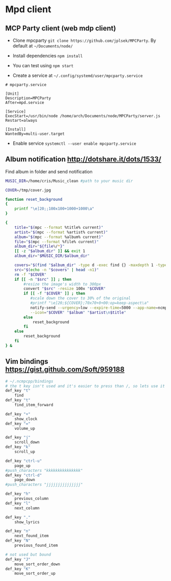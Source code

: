 # Mpd client

## MCP Party client (web mdp client)

* Clone mpcparty `git clone https://github.com/jplsek/MPCParty`. By default at `~/Documents/node/`

* Install dependencies `npm install`

* You can test using `npm start`

* Create a service at `~/.config/systemd/user/mpcparty.service`

```
# mpcparty.service

[Unit]
Description=MPCParty
After=mpd.service

[Service]
ExecStart=/usr/bin/node /home/arch/Documents/node/MPCParty/server.js
Restart=always

[Install]
WantedBy=multi-user.target
```

* Enable service `systemctl --user enable mpcparty.service`


## Album notification http://dotshare.it/dots/1533/

Find album in folder and send notification

```bash
MUSIC_DIR=/home/cris/Music_clean #path to your music dir

COVER=/tmp/cover.jpg

function reset_background
{
    printf "\e]20;;100x100+1000+1000\a"
}

{
    title="$(mpc --format %title% current)"
    artist="$(mpc --format %artist% current)"
    album="$(mpc --format %album% current)"
    file="$(mpc --format %file% current)"
    album_dir="${file%/*}"
    [[ -z "$album_dir" ]] && exit 1
    album_dir="$MUSIC_DIR/$album_dir"

    covers="$(find "$album_dir" -type d -exec find {} -maxdepth 1 -type f -iregex ".*/.*\(${album}\|cover\|folder\|artwork\|front\).*[.]\(jpe?g\|png\|gif\|bmp\)" \; )"
    src="$(echo -n "$covers" | head -n1)"
    rm -f "$COVER" 
    if [[ -n "$src" ]] ; then
        #resize the image's width to 300px 
        convert "$src" -resize 100x "$COVER"
        if [[ -f "$COVER" ]] ; then
           #scale down the cover to 30% of the original
           #printf "\e]20;${COVER};70x70+0+00:op=keep-aspect\a"
           notify-send --urgency=low --expire-time=5000 --app-name=ncmpcpp \
           --icon="$COVER" "$album" "$artist\n$title"
        else
            reset_background
        fi
    else
        reset_background
    fi
} &
```


## Vim bindings https://gist.github.com/Soft/959188

```python
# ~/.ncmpcpp/bindings
# the t key isn't used and it's easier to press than /, so lets use it
def_key "t"
    find
def_key "t"
    find_item_forward

def_key "+"
    show_clock
def_key "="
    volume_up

def_key "j"
    scroll_down
def_key "k"
    scroll_up

def_key "ctrl-u"
    page_up
#push_characters "kkkkkkkkkkkkkkk"
def_key "ctrl-d"
    page_down
#push_characters "jjjjjjjjjjjjjjj"

def_key "h"
    previous_column
def_key "l"
    next_column

def_key "."
    show_lyrics

def_key "n"
    next_found_item
def_key "N"
    previous_found_item

# not used but bound
def_key "J"
    move_sort_order_down
def_key "K"
    move_sort_order_up
```

